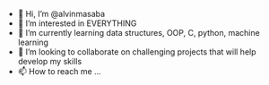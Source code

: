 - 👋 Hi, I’m @alvinmasaba
- 👀 I’m interested in EVERYTHING
- 🌱 I’m currently learning data structures, OOP, C, python, machine learning
- 💞️ I’m looking to collaborate on challenging projects that will help develop my skills 
- 📫 How to reach me ...

<!---
funkyman3121/funkyman3121 is a ✨ special ✨ repository because its `README.md` (this file) appears on your GitHub profile.
You can click the Preview link to take a look at your changes.
--->
